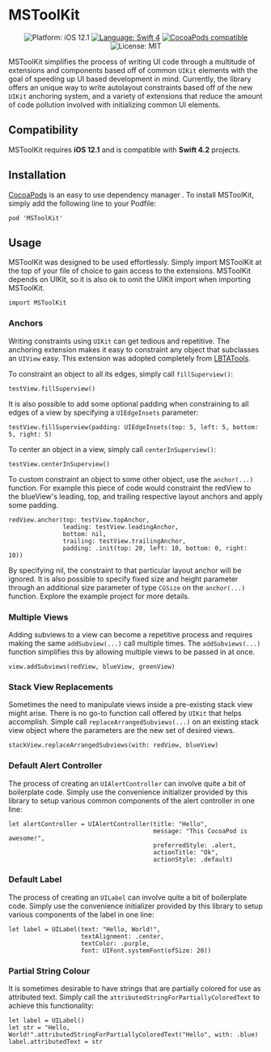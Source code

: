 # MSToolKit

<p align="center">
    <img src="https://img.shields.io/badge/Platform-iOS_12.1-green.svg" alt="Platform: iOS 12.1" />
    <a href="https://developer.apple.com/swift" target="_blank"><img src="https://img.shields.io/badge/Language-Swift_4-blueviolet.svg" alt="Language: Swift 4" /></a>
    <a href="https://cocoapods.org/pods/PanModal" target="_blank"><img src="https://img.shields.io/badge/CocoaPods-v1.0.2-red.svg" alt="CocoaPods compatible" /></a>
    <img src="https://img.shields.io/badge/License-MIT-green.svg" alt="License: MIT" />
</p>

MSToolKit simplifies the process of writing UI code through a multitude of extensions and components based off of common `UIKit` elements with the goal of speeding up UI based development in mind. Currently, the library offers an unique way to write autolayout constraints based off of the new `UIKit` anchoring system, and a variety of extensions that reduce the amount of code pollution involved with initializing common UI elements.

## Compatibility

MSToolKit requires **iOS 12.1** and is compatible with **Swift 4.2** projects.

## Installation

[CocoaPods](https://cocoapods.org) is an easy to use dependency manager . To install MSToolKit, simply add the following line to your Podfile:

```
pod 'MSToolKit'
```

## Usage

MSToolKit was designed to be used effortlessly. Simply import MSToolKit at the top of your file of choice to gain access to the extensions. MSToolKit depends on UIKit, so it is also ok to omit the UIKit import when importing MSToolKit.

```
import MSToolKit
```

### Anchors

Writing constraints using `UIKit` can get tedious and repetitive. The anchoring extension makes it easy to constraint any object that subclasses an `UIView` easy. This extension was adopted completely from [LBTATools](https://github.com/bhlvoong/LBTATools).

To constraint an object to all its edges, simply call `fillSuperview()`:

```
testView.fillSuperview()
```

It is also possible to add some optional padding when constraining to all edges of a view by specifying a `UIEdgeInsets` parameter:

```
testView.fillSuperview(padding: UIEdgeInsets(top: 5, left: 5, bottom: 5, right: 5)
```

To center an object in a view, simply call `centerInSuperview()`:

```
testView.centerInSuperview()
```

To custom constraint an object to some other object, use the `anchor(...)` function. For example this piece of code would constraint the redView to the blueView's leading, top, and trailing respective layout anchors and apply some padding.

```
redView.anchor(top: testView.topAnchor,
               leading: testView.leadingAnchor,
               bottom: nil,
               trailing: testView.trailingAnchor,
               padding: .init(top: 20, left: 10, bottom: 0, right: 10))
```

By specifying nil, the constraint to that particular layout anchor will be ignored. It is also possible to specify fixed size and height parameter through an additional size parameter of type `CGSize` on the `anchor(...)` function. Explore the example project for more details.

### Multiple Views

Adding subviews to a view can become a repetitive process and requires making the same `addSubview(...)` call multiple times. The `addSubviews(...)` function simplifies this by allowing multiple views to be passed in at once.

```
view.addSubviews(redView, blueView, greenView)
```

### Stack View Replacements

Sometimes the need to manipulate views inside a pre-existing stack view might arise. There is no go-to function call offered by `UIKit` that helps accomplish. Simple call `replaceArrangedSubviews(...)` on an existing stack view object where the parameters are the new set of desired views.

```
stackView.replaceArrangedSubviews(with: redView, blueView)
```

### Default Alert Controller

The process of creating an `UIAlertController` can involve quite a bit of boilerplate code. Simply use the convenience initializer provided by this library to setup various common components of the alert controller in one line:

```
let alertController = UIAlertController(title: "Hello",
                                        message: "This CocoaPod is awesome!",
                                        preferredStyle: .alert,
                                        actionTitle: "Ok",
                                        actionStyle: .default)
```

### Default Label

The process of creating an `UILabel` can involve quite a bit of boilerplate code. Simply use the convenience initializer provided by this library to setup various components of the label in one line:

```
let label = UILabel(text: "Hello, World!", 
                    textAlignment: .center, 
                    textColor: .purple, 
                    font: UIFont.systemFont(ofSize: 20))
```

### Partial String Colour

It is sometimes desirable to have strings that are partially colored for use as attributed text. Simply call the `attributedStringForPartiallyColoredText` to achieve this functionality:

```
let label = UILabel()
let str = "Hello, World!".attributedStringForPartiallyColoredText("Hello", with: .blue)
label.attributedText = str
```

